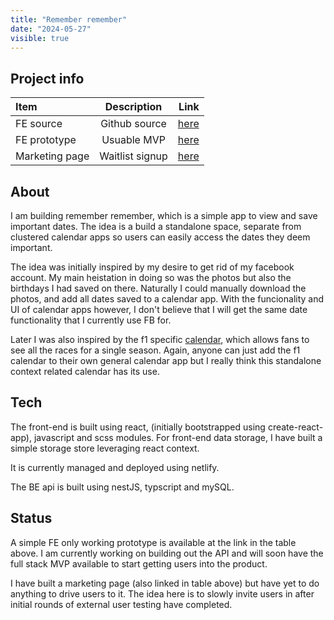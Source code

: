 ```yaml
---
title: "Remember remember"
date: "2024-05-27"
visible: true
---
```


## Project info

| Item           |   Description   |                                                           Link |
| :------------- | :-------------: | -------------------------------------------------------------: |
| FE source      |  Github source  | [here](https://github.com/nileahtobhair/remember-fe/tree/main) |
| FE prototype   |   Usuable MVP   | [here](https://github.com/nileahtobhair/remember-fe/tree/main) |
| Marketing page | Waitlist signup |                   [here](https://getremember.niamhlawlor.com/) |

## About

I am building remember remember, which is a simple app to view and save important dates. The idea is a build a standalone space, separate from clustered calendar apps so users can easily access the dates they deem important.

The idea was initially inspired by my desire to get rid of my facebook account. My main heistation in doing so was the photos but also the birthdays I had saved on there. Naturally I could manually download the photos, and add all dates saved to a calendar app. With the funcionality and UI of calendar apps however, I don't believe that I will get the same date functionality that I currently use FB for.

Later I was also inspired by the f1 specific [calendar](https://www.formula1.com/en/racing/2024.html), which allows fans to see all the races for a single season. Again, anyone can just add the f1 calendar to their own general calendar app but I really think this standalone context related calendar has its use.

## Tech

The front-end is built using react, (initially bootstrapped using create-react-app), javascript and scss modules. For front-end data storage, I have built a simple storage store leveraging react context.

It is currently managed and deployed using netlify.

The BE api is built using nestJS, typscript and mySQL.

## Status

A simple FE only working prototype is available at the link in the table above. I am currently working on building out the API and will soon have the full stack MVP available to start getting users into the product.

I have built a marketing page (also linked in table above) but have yet to do anything to drive users to it. The idea here is to slowly invite users in after initial rounds of external user testing have completed.
